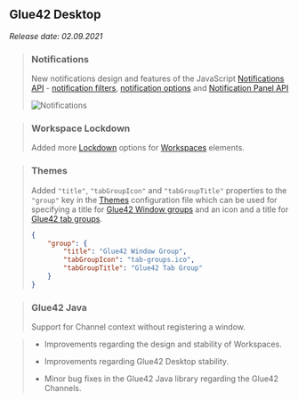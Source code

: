 ## Glue42 Desktop

*Release date: 02.09.2021*

<glue42 name="addClass" class="newFeatures" element="p" text="New Features">

> ### Notifications
>
>  New notifications design and features of the JavaScript [Notifications API](../../../glue42-concepts/notifications/javascript/index.html) - [notification filters](../../../glue42-concepts/notifications/javascript/index.html#notification_filters), [notification options](../../../glue42-concepts/notifications/javascript/index.html#raising_notifications-notification_options) and [Notification Panel API](../../../glue42-concepts/notifications/javascript/index.html#notification_panel)
>
> ![Notifications](../../../images/notifications/gns-ui.png)

> ### Workspace Lockdown
>
> Added more [Lockdown](../../../glue42-concepts/windows/workspaces/javascript/index.html#workspace-lockdown) options for [Workspaces](../../../glue42-concepts/windows/workspaces/overview/index.html) elements.

> ### Themes
>
> Added `"title"`, `"tabGroupIcon"` and `"tabGroupTitle"` properties to the `"group"` key in the [Themes](../../../developers/configuration/themes/index.html#theme_properties-window_groups) configuration file which can be used for specifying a title for [Glue42 Window groups](../../../glue42-concepts/windows/window-management/javascript/index.html#window_groups) and an icon and a title for [Glue42 tab groups](../../../glue42-concepts/windows/window-management/javascript/index.html#tab_windows).
>
> ```json
> {
>     "group": {
>         "title": "Glue42 Window Group",
>         "tabGroupIcon": "tab-groups.ico",
>         "tabGroupTitle": "Glue42 Tab Group"
>     }
> }
> ```

> ### Glue42 Java
>
> Support for Channel context without registering a window.

<glue42 name="addClass" class="bugFixes" element="p" text="Improvements and Bug Fixes">

> - Improvements regarding the design and stability of Workspaces.
>
> - Improvements regarding Glue42 Desktop stability.
>
> - Minor bug fixes in the Glue42 Java library regarding the Glue42 Channels.